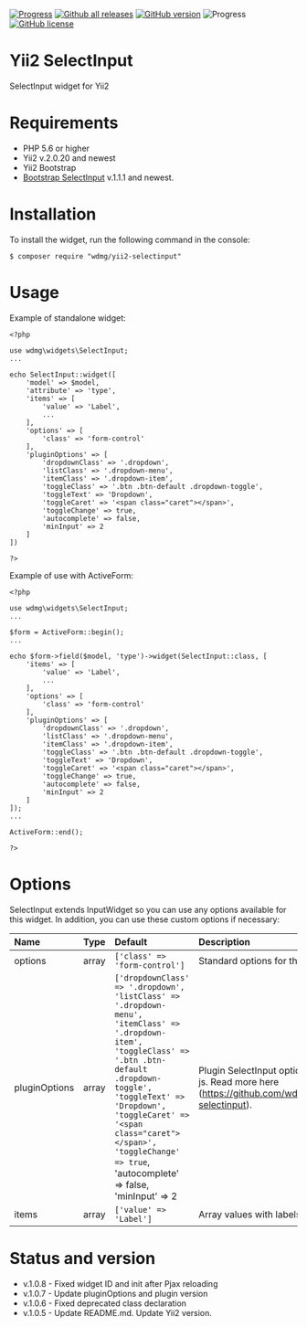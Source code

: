 [![Progress](https://img.shields.io/badge/required-Yii2_v2.0.13-blue.svg)](https://packagist.org/packages/yiisoft/yii2)
[![Github all releases](https://img.shields.io/github/downloads/wdmg/yii2-selectinput/total.svg)](https://GitHub.com/wdmg/yii2-selectinput/releases/)
[![GitHub version](https://badge.fury.io/gh/wdmg/yii2-selectinput.svg)](https://github.com/wdmg/yii2-selectinput)
![Progress](https://img.shields.io/badge/progress-ready_to_use-green.svg)
[![GitHub license](https://img.shields.io/github/license/wdmg/yii2-selectinput.svg)](https://github.com/wdmg/yii2-selectinput/blob/master/LICENSE)

# Yii2 SelectInput
SelectInput widget for Yii2

# Requirements 
* PHP 5.6 or higher
* Yii2 v.2.0.20 and newest
* Yii2 Bootstrap
* [Bootstrap SelectInput](https://github.com/wdmg/bootstrap-selectinput) v.1.1.1 and newest.

# Installation
To install the widget, run the following command in the console:

`$ composer require "wdmg/yii2-selectinput"`

# Usage
Example of standalone widget:

    <?php
    
    use wdmg\widgets\SelectInput;
    ...
    
    echo SelectInput::widget([
        'model' => $model,
        'attribute' => 'type',
        'items' => [
            'value' => 'Label',
            ...
        ],
        'options' => [
            'class' => 'form-control'
        ],
        'pluginOptions' => [
            'dropdownClass' => '.dropdown',
            'listClass' => '.dropdown-menu',
            'itemClass' => '.dropdown-item',
            'toggleClass' => '.btn .btn-default .dropdown-toggle',
            'toggleText' => 'Dropdown',
            'toggleCaret' => '<span class="caret"></span>',
            'toggleChange' => true,
            'autocomplete' => false,
            'minInput' => 2
        ]
    ])
    
    ?>

Example of use with ActiveForm:

    <?php
    
    use wdmg\widgets\SelectInput;
    ...
    
    $form = ActiveForm::begin();
    ...
    
    echo $form->field($model, 'type')->widget(SelectInput::class, [
        'items' => [
            'value' => 'Label',
            ...
        ],
        'options' => [
            'class' => 'form-control'
        ],
        'pluginOptions' => [
            'dropdownClass' => '.dropdown',
            'listClass' => '.dropdown-menu',
            'itemClass' => '.dropdown-item',
            'toggleClass' => '.btn .btn-default .dropdown-toggle',
            'toggleText' => 'Dropdown',
            'toggleCaret' => '<span class="caret"></span>',
            'toggleChange' => true,
            'autocomplete' => false,
            'minInput' => 2
        ]
    ]);
    ...
    
    ActiveForm::end();
    
    ?>


# Options

SelectInput extends InputWidget so you can use any options available for this widget. In addition, you can use these custom options if necessary:

| Name                   | Type    | Default                   | Description            |
|:---------------------- | ------- |:------------------------- |:---------------------- |
| options                | array   | `['class' => 'form-control']` | Standard options for the input widget. |
| pluginOptions          | array   | `['dropdownClass' => '.dropdown', 'listClass' => '.dropdown-menu', 'itemClass' => '.dropdown-item', 'toggleClass' => '.btn .btn-default .dropdown-toggle', 'toggleText' => 'Dropdown', 'toggleCaret' => '<span class="caret"></span>', 'toggleChange' => true`, 'autocomplete' => false, 'minInput' => 2 | Plugin SelectInput options passed to js. Read more here (https://github.com/wdmg/bootstrap-selectinput). |
| items                  | array   | `['value' => 'Label']` | Array values with labels. |


            
# Status and version
* v.1.0.8 - Fixed widget ID and init after Pjax reloading
* v.1.0.7 - Update pluginOptions and plugin version
* v.1.0.6 - Fixed deprecated class declaration
* v.1.0.5 - Update README.md. Update Yii2 version.